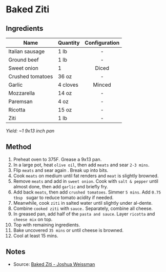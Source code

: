 # Baked Ziti

## Ingredients

| Name             | Quantity | Configuration |
| ---------------- | -------- | :-----------: |
| Italian sausage  | 1 lb     |       -       |
| Ground beef      | 1 lb     |       -       |
| Sweet onion      | 1        |     Diced     |
| Crushed tomatoes | 36 oz    |       -       |
| Garlic           | 4 cloves |    Minced     |
| Mozzarella       | 14 oz    |       -       |
| Paremsan         | 4 oz     |       -       |
| Ricotta          | 15 oz    |       -       |
| Ziti             | 1 lb     |       -       |

_Yield: ~1 9x13 inch pan_

## Method

1. Preheat oven to 375F. Grease a 9x13 pan.
1. In a large pot, heat `olive oil`, then add `meats` and sear `2-3 mins`.
1. Flip `meats` and sear again . Break up into bits.
1. Cook `meats` on medium until fat renders and `meat` is slightly browned.
1. Remove `meats` and add in `sweet onion`. Cook with `salt & pepper` until almost done, then add `garlic` and briefly fry.
1. Add back `meats`, then add `crushed tomatoes`. Simmer `5 mins`. Add `0.75 tbsp ` sugar to reduce tomato acidity if needed.
1. Meanwhile, cook `ziti` in salted water until slightly under al-dente.
1. Combine `cooked ziti` with `sauce.` Separately, combine all cheese.
1. In greased pan, add half of the `pasta and sauce`. Layer `ricotta` and `cheese mix` on top.
1. Top with remaining ingredients.
1. Bake uncovered `35 mins` or until cheese is browned.
1. Cool at least 15 mins.

## Notes

-   Source: [Baked Ziti - Joshua Weissman](https://www.youtube.com/watch?v=lYrI6jbU6yU)
